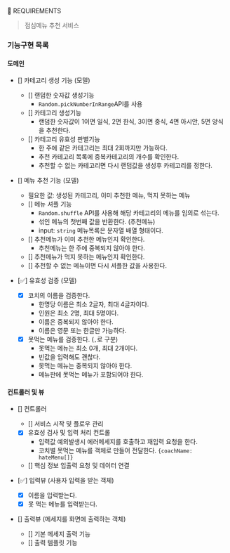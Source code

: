 🚀 REQUIREMENTS

> 점심메뉴 추천 서비스

### 기능구현 목록

#### 도메인

- [] 카테고리 생성 기능 (모델)

  - [] 랜덤한 숫자값 생성기능
    - `Random.pickNumberInRange`API를 사용
  - [] 카테고리 생성기능
    - 랜덤한 숫자값이 1이면 일식, 2면 한식, 3이면 중식, 4면 아시안, 5면 양식을 추천한다.
  - [] 카테고리 유효성 판별기능
    - 한 주에 같은 카테고리는 최대 2회까지만 가능하다.
    - 추천 카테고리 목록에 중복카테고리의 개수를 확인한다.
    - 추천할 수 없는 카테고리면 다시 랜덤값을 생성후 카테고리를 정한다.

- [] 메뉴 추천 기능 (모델)

  - 필요한 값: 생성된 카테고리, 이미 추천한 메뉴, 먹지 못하는 메뉴
  - [] 메뉴 셔플 기능
    - `Random.shuffle` API를 사용해 해당 카테고리의 메뉴를 임의로 섞는다.
    - 섞인 메뉴의 첫번째 값을 반환한다. (추천메뉴)
    - input: `string` 메뉴목록은 문자열 배열 형태이다.
  - [] 추천메뉴가 이미 추천한 메뉴인지 확인한다.
    - 추천메뉴는 한 주에 중복되지 않아야 한다.
  - [] 추천메뉴가 먹지 못하는 메뉴인지 확인한다.
  - [] 추천할 수 없는 메뉴이면 다시 셔플한 값을 사용한다.

- [✅] 유효성 검증 (모델)
  - [x] 코치의 이름을 검증한다.
    - 한명당 이름은 최소 2글자, 최대 4글자이다.
    - 인원은 최소 2명, 최대 5명이다.
    - 이름은 중복되지 않아야 한다.
    - 이름은 영문 또는 한글만 가능하다.
  - [x] 못먹는 메뉴를 검증한다. (`,`로 구분)
    - 못먹는 메뉴는 최소 0개, 최대 2개이다.
    - 빈값을 입력해도 괜찮다.
    - 못먹는 메뉴는 중복되지 않아야 한다.
    - 메뉴판에 못먹는 메뉴가 포함되어야 한다.

#### 컨트롤러 및 뷰

- [] 컨트롤러

  - [] 서비스 시작 및 플로우 관리
  - [x] 유효성 검사 및 입력 처리 컨트롤
    - 입력값 예외발생시 에러메세지를 호출하고 재입력 요청을 한다.
    - 코치별 못먹는 메뉴를 객체로 만들어 전달한다. `{coachName: hateMenu[]}`
  - [] 핵심 정보 입출력 요청 및 데이터 연결

- [✅] 입력뷰 (사용자 입력을 받는 객체)

  - [x] 이름을 입력받는다.
  - [x] 못 먹는 메뉴를 입력받는다.

- [] 출력뷰 (메세지를 화면에 출력하는 객체)

  - [] 기본 메세지 출력 기능
  - [] 출력 템플릿 기능
